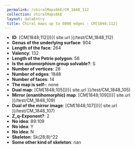 ```yaml
--- 
 permalink: /chiralMaps6kE/CM_1848_112 
 collection: chiralMaps6kE
 layout: dataEntry
 title: Chiral maps up to 6000 edges - CM[1848;112]
---
```


- **ID**: [CM[1848;112]]({{ site.url }}/test/CM_1848_112)
- **Genus of the underlying surface**: 904
- **Length of the face**: 264
- **Valency**: 132
- **Length of the Petrie polygon**: 56
- **Is the automorphism group solvable?**: S
- **Number of vertices**: 28
- **Number of edges**: 1848
- **Number of faces**: 14
- **The map is self-**: none
- **Dual map**: [CM[1848;105]]({{ site.url }}/test/CM_1848_105)
- **Mirror (enantihomorphic) map**: [CM[1848;109]]({{ site.url }}/test/CM_1848_109)
- **Dual of the mirror image**: [CM[1848;107]]({{ site.url }}/test/CM_1848_107)
- **Z_q-Exponent?**: 2
- **No idea**:  89:109
- **No idea**: Y
- **No idea**: N
- **Skeleton**: Sk(28;8)^22
- **Some other kind of skeleton**: nan
